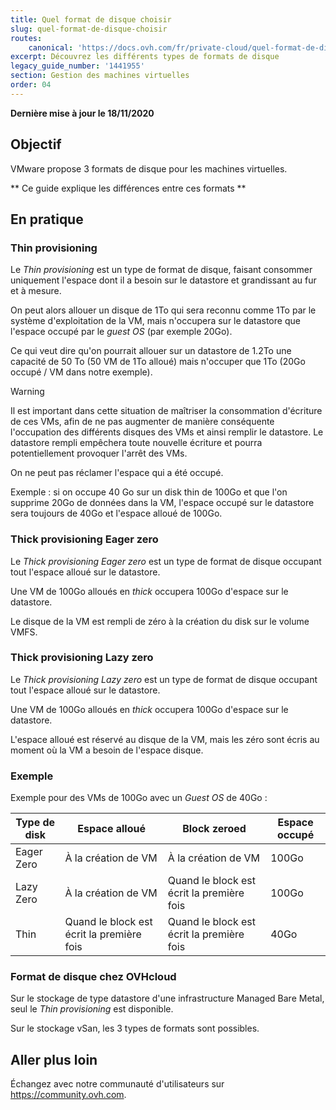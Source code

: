 ```yaml
---
title: Quel format de disque choisir
slug: quel-format-de-disque-choisir
routes:
    canonical: 'https://docs.ovh.com/fr/private-cloud/quel-format-de-disque-choisir/'
excerpt: Découvrez les différents types de formats de disque 
legacy_guide_number: '1441955'
section: Gestion des machines virtuelles
order: 04
---
```


**Dernière mise à jour le 18/11/2020**

## Objectif

VMware propose 3 formats de disque pour les machines virtuelles.

** Ce guide explique les différences entre ces formats **

## En pratique

### Thin provisioning

Le *Thin provisioning* est un type de format de disque, faisant consommer uniquement l'espace dont il a besoin sur le datastore et grandissant au fur et à mesure.

On peut alors allouer un disque de 1To qui sera reconnu comme 1To par le système d'exploitation de la VM, mais n'occupera sur le datastore que l'espace occupé par le *guest OS* (par exemple 20Go). 

Ce qui veut dire qu'on pourrait allouer sur un datastore de 1.2To une capacité de 50 To (50 VM de 1To alloué) mais n'occuper que 1To (20Go occupé / VM dans notre exemple).

> [!warning]
>
> Il est important dans cette situation de maîtriser la consommation d'écriture de ces VMs, afin de ne pas augmenter de manière conséquente l'occupation des différents disques des VMs et ainsi remplir le datastore. 
> Le datastore rempli empêchera toute nouvelle écriture et pourra potentiellement provoquer l'arrêt des VMs.
>

On ne peut pas réclamer l'espace qui a été occupé. 

Exemple : si on occupe 40 Go sur un disk thin de 100Go et que l'on supprime 20Go de données dans la VM, l'espace occupé sur le datastore sera toujours de 40Go et l'espace alloué de 100Go.


### Thick provisioning Eager zero

Le *Thick provisioning Eager zero* est un type de format de disque occupant tout l'espace alloué sur le datastore. 

Une VM de 100Go alloués en *thick* occupera 100Go d'espace sur le datastore.

Le disque de la VM est rempli de zéro à la création du disk sur le volume VMFS.

### Thick provisioning Lazy zero

Le *Thick provisioning Lazy zero* est un type de format de disque occupant tout l'espace alloué sur le datastore.

Une VM de 100Go alloués en *thick*  occupera 100Go d'espace sur le datastore.

L'espace alloué est réservé au disque de la VM, mais les zéro sont écris au moment où la VM a besoin de l'espace disque.

### Exemple

Exemple pour des VMs de 100Go avec un *Guest OS* de 40Go :


|Type de disk|Espace alloué|Block zeroed|Espace occupé|
|---|---|---|---|
|Eager Zero|À la création de VM|À la création de VM|100Go|
|Lazy Zero|À la création de VM|Quand le block est écrit la première fois|100Go|
|Thin|Quand le block est écrit la première fois|Quand le block est écrit la première fois|40Go|

### Format de disque chez OVHcloud

Sur le stockage de type datastore d'une infrastructure Managed Bare Metal, seul le *Thin provisioning* est disponible.

Sur le stockage vSan, les 3 types de formats sont possibles.

## Aller plus loin

Échangez avec notre communauté d'utilisateurs sur <https://community.ovh.com>.
